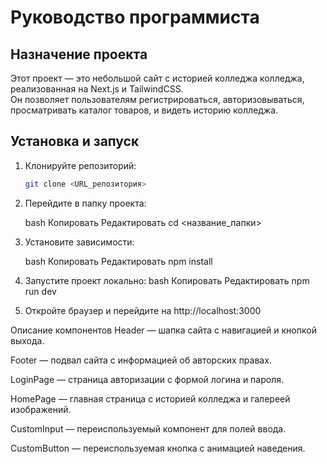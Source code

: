 # Руководство программиста

## Назначение проекта
Этот проект — это небольшой сайт с историей колледжа колледжа, реализованная на Next.js и TailwindCSS.  
Он позволяет пользователям регистрироваться, авторизовываться, просматривать каталог товаров, и видеть историю колледжа.

## Установка и запуск
1. Клонируйте репозиторий:
   ```bash
   git clone <URL_репозитория>

2. Перейдите в папку проекта:

    bash
    Копировать
    Редактировать
    cd <название_папки>
3. Установите зависимости:

    bash
    Копировать
    Редактировать
    npm install
4. Запустите проект локально:
    bash
    Копировать
    Редактировать
    npm run dev
5. Откройте браузер и перейдите на http://localhost:3000

Описание компонентов
Header — шапка сайта с навигацией и кнопкой выхода.

Footer — подвал сайта с информацией об авторских правах.

LoginPage — страница авторизации с формой логина и пароля.

HomePage — главная страница с историей колледжа и галереей изображений.

CustomInput — переиспользуемый компонент для полей ввода.

CustomButton — переиспользуемая кнопка с анимацией наведения.

